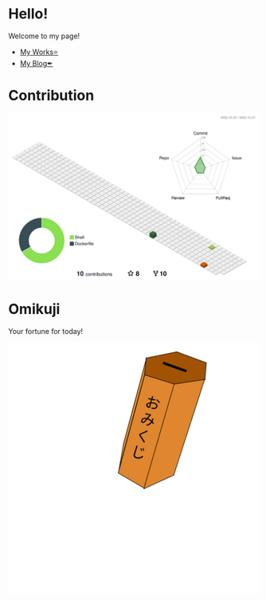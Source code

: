 # Hello!

Welcome to my page!

- [My Works⭐](https://banatech.net)
- [My Blog✒](https://banatech.net/blog)

# Contribution

![contribution](./profile-3d-contrib/profile-season-animate.svg)

# Omikuji
Your fortune for today!

<!-- Omikuji Start -->
![omikuji](gif/anim2.gif)
<!-- Omikuji End -->
